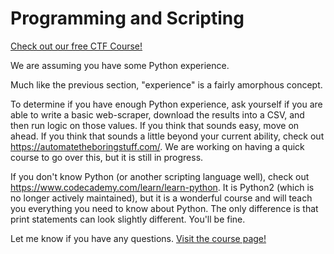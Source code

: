 # Programming and Scripting 

[Check out our free CTF Course!](https://academy.hoppersroppers.org/mod/page/view.php?id=566)

We are assuming you have some Python experience. 

Much like the previous section, "experience" is a fairly amorphous concept. 

To determine if you have enough Python experience, ask yourself if you are able to write a basic web-scraper, download the results into a CSV, and then run logic on those values. If you think that sounds easy, move on ahead. If you think that sounds a little beyond your current ability, check out <https://automatetheboringstuff.com/>. We are working on having a quick course to go over this, but it is still in progress. 

If you don't know Python (or another scripting language well), check out <https://www.codecademy.com/learn/learn-python>. It is Python2 (which is no longer actively maintained), but it is a wonderful course and will teach you everything you need to know about Python. The only difference is that print statements can look slightly different. You'll be fine. 

Let me know if you have any questions. 
[Visit the course page!](https://academy.hoppersroppers.org/mod/page/view.php?id=566)
